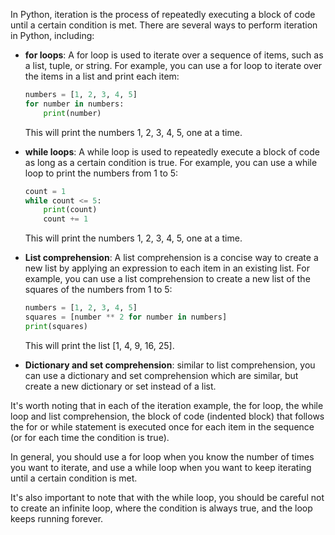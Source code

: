 In Python, iteration is the process of repeatedly executing a block of code until a certain condition is met. There are several ways to perform iteration in Python, including:

* **for loops**: A for loop is used to iterate over a sequence of items, such as a list, tuple, or string. For example, you can use a for loop to iterate over the items in a list and print each item:

  ```python
  numbers = [1, 2, 3, 4, 5]
  for number in numbers:
      print(number)
  ```

  This will print the numbers 1, 2, 3, 4, 5, one at a time.

* **while loops**: A while loop is used to repeatedly execute a block of code as long as a certain condition is true. For example, you can use a while loop to print the numbers from 1 to 5:

  ```python
  count = 1
  while count <= 5:
      print(count)
      count += 1
  ```

  This will print the numbers 1, 2, 3, 4, 5, one at a time.
  
 * **List comprehension**: A list comprehension is a concise way to create a new list by applying an expression to each item in an existing list. For example, you can use a list comprehension to create a new list of the squares of the numbers from 1 to 5:
 
    ```python
    numbers = [1, 2, 3, 4, 5]
    squares = [number ** 2 for number in numbers]
    print(squares)
    ```

    This will print the list [1, 4, 9, 16, 25].
  
 * **Dictionary and set comprehension**: similar to list comprehension, you can use a dictionary and set comprehension which are similar, but create a new dictionary or set instead of a list.
 

It's worth noting that in each of the iteration example, the for loop, the while loop and list comprehension, the block of code (indented block) that follows the for or while statement is executed once for each item in the sequence (or for each time the condition is true).

In general, you should use a for loop when you know the number of times you want to iterate, and use a while loop when you want to keep iterating until a certain condition is met.

It's also important to note that with the while loop, you should be careful not to create an infinite loop, where the condition is always true, and the loop keeps running forever.
